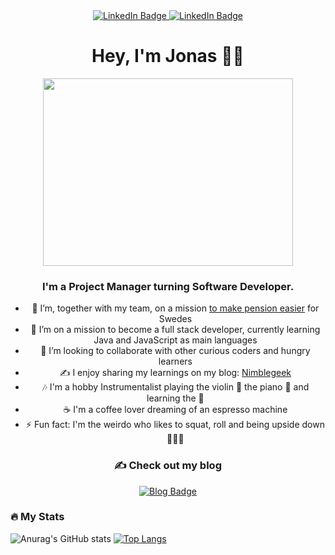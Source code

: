 
<div align= "center" id="badges">
  <a href="https://www.linkedin.com/in/jonas-achouri-sihl%C3%A9n-bb5b2a33/">
  <img src="https://img.shields.io/badge/LinkedIn-blue?style=for-the-badge&logo=linkedin&logoColor=white" alt="LinkedIn Badge"/>
  </a>
  <a href="https://twitter.com/nimblegeek">
  <img src="https://img.shields.io/badge/Twitter-1DA1F2?style=for-the-badge&logo=twitter&logoColor=white" alt="LinkedIn Badge"/>
    

</a>
</div>


<h1 align="center">Hey, I'm Jonas 👋🏽 </h1>

<div align="center">
  <img src="https://media.giphy.com/media/R03zWv5p1oNSQd91EP/giphy.gif" width="400" height="300"/>
</div>


<h3 align="center"> I'm a Project Manager turning Software Developer. </h3>
  

<div style="text-align:center">
 <ul display="inline-block" text-align="center" padding="0">
  <li>
   🔭 I’m, together with my team, on a mission <a href="https://investor.nordea.se/nora-pension/public/">to make pension easier</a> for Swedes
   </li> 
   <li>
   🌱 I’m on a mission to become a full stack developer, currently learning Java and JavaScript as main languages
   </li>
   <li>
   👯 I’m looking to collaborate with other curious coders and hungry learners 
   </li>
   <li>
     ✍️ I enjoy sharing my learnings on my blog: <a href="https://www.nimblegeek.com/">Nimblegeek</a>
   </li>
   <li>
   🎶 I'm a hobby Instrumentalist playing the violin 🎻  the piano 🎹  and learning the 🎸 
   </li>
   <li>
   ☕️ I'm a coffee lover dreaming of an espresso machine  
   </li>
   <li> 
   ⚡ Fun fact: I'm the weirdo who likes to squat, roll and being upside down 🤸🏽‍♂️ 
   </li>
  </ul>
  </div>

<h3 align="center"> 
✍️ Check out my blog 
</h3>
<div align="center">
 <a href="https://www.nimblegeek.com/">
  <img src="https://img.shields.io/badge/Nimblegeek-purple?style=for-the-badge&logo=blog&logoColor=white" alt="Blog Badge"/>
 </a>
</div>

### :fire: My Stats 


![Anurag's GitHub stats](https://github-readme-stats.vercel.app/api?username=nimblegeek&theme=tokyonight&show_icons=true&layout=compact)
[![Top Langs](https://github-readme-stats.vercel.app/api/top-langs/?username=nimblegeek&layout=compact&theme=tokyonight)](https://github.com/anuraghazra/github-readme-stats)
